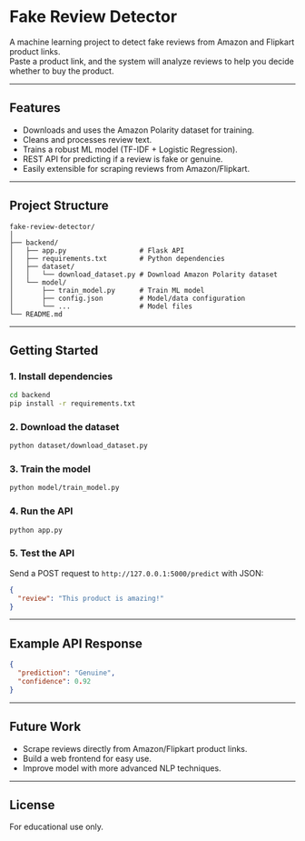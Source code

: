 # Fake Review Detector

A machine learning project to detect fake reviews from Amazon and Flipkart product links.  
Paste a product link, and the system will analyze reviews to help you decide whether to buy the product.

---

## Features

- Downloads and uses the Amazon Polarity dataset for training.
- Cleans and processes review text.
- Trains a robust ML model (TF-IDF + Logistic Regression).
- REST API for predicting if a review is fake or genuine.
- Easily extensible for scraping reviews from Amazon/Flipkart.

---

## Project Structure

```
fake-review-detector/
│
├── backend/
│   ├── app.py                  # Flask API
│   ├── requirements.txt        # Python dependencies
│   ├── dataset/
│   │   └── download_dataset.py # Download Amazon Polarity dataset
│   └── model/
│       ├── train_model.py      # Train ML model
│       ├── config.json         # Model/data configuration
│       └── ...                 # Model files
└── README.md
```

---

## Getting Started

### 1. Install dependencies

```bash
cd backend
pip install -r requirements.txt
```

### 2. Download the dataset

```bash
python dataset/download_dataset.py
```

### 3. Train the model

```bash
python model/train_model.py
```

### 4. Run the API

```bash
python app.py
```

### 5. Test the API

Send a POST request to `http://127.0.0.1:5000/predict` with JSON:
```json
{
  "review": "This product is amazing!"
}
```

---

## Example API Response

```json
{
  "prediction": "Genuine",
  "confidence": 0.92
}
```

---

## Future Work

- Scrape reviews directly from Amazon/Flipkart product links.
- Build a web frontend for easy use.
- Improve model with more advanced NLP techniques.

---

## License

For educational use only.
